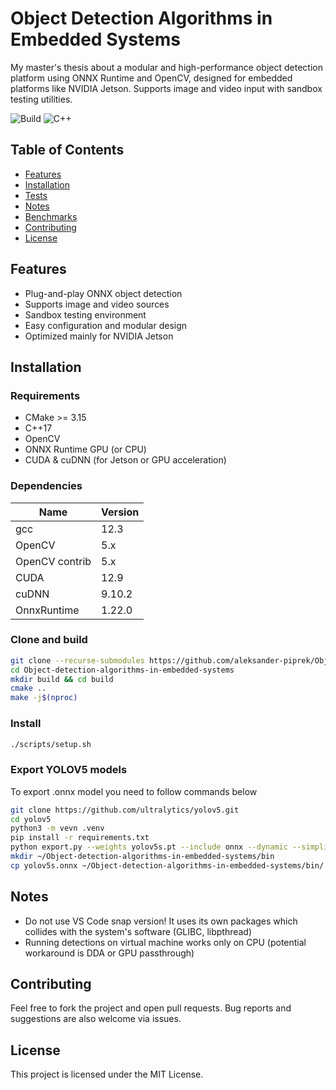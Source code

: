 # Object Detection Algorithms in Embedded Systems

My master's thesis about a modular and high-performance object detection platform using ONNX Runtime and OpenCV, designed for embedded platforms like NVIDIA Jetson. Supports image and video input with sandbox testing utilities.

![Build](https://img.shields.io/badge/build-passing-brightgreen)
![C++](https://img.shields.io/badge/language-C++17-blue)

## Table of Contents

- [Features](#features)
- [Installation](#installation)
- [Tests](#tests)
- [Notes](#notes)
- [Benchmarks](#benchmarks)
- [Contributing](#contributing)
- [License](#license)

## Features

- Plug-and-play ONNX object detection
- Supports image and video sources
- Sandbox testing environment
- Easy configuration and modular design
- Optimized mainly for NVIDIA Jetson

## Installation

### Requirements
- CMake >= 3.15
- C++17
- OpenCV
- ONNX Runtime GPU (or CPU)
- CUDA & cuDNN (for Jetson or GPU acceleration)

### Dependencies
| Name           | Version |
|----------------|---------|
| gcc            | 12.3    |
| OpenCV         | 5.x     |
| OpenCV contrib | 5.x     |
| CUDA           | 12.9    |
| cuDNN          | 9.10.2  |
| OnnxRuntime    | 1.22.0  |
 

### Clone and build
```bash
git clone --recurse-submodules https://github.com/aleksander-piprek/Object-detection-algorithms-in-embedded-systems.git
cd Object-detection-algorithms-in-embedded-systems
mkdir build && cd build
cmake ..
make -j$(nproc)
```

### Install  
```bash
./scripts/setup.sh
```

### Export YOLOV5 models
To export .onnx model you need to follow commands below
```bash
git clone https://github.com/ultralytics/yolov5.git
cd yolov5
python3 -m vevn .venv
pip install -r requirements.txt
python export.py --weights yolov5s.pt --include onnx --dynamic --simplify
mkdir ~/Object-detection-algorithms-in-embedded-systems/bin
cp yolov5s.onnx ~/Object-detection-algorithms-in-embedded-systems/bin/
```

## Notes

- Do not use VS Code snap version! It uses its own packages which collides with the system's software (GLIBC, libpthread)
- Running detections on virtual machine works only on CPU (potential workaround is DDA or GPU passthrough)

## Contributing

Feel free to fork the project and open pull requests. Bug reports and suggestions are also welcome via issues.

## License

This project is licensed under the MIT License.